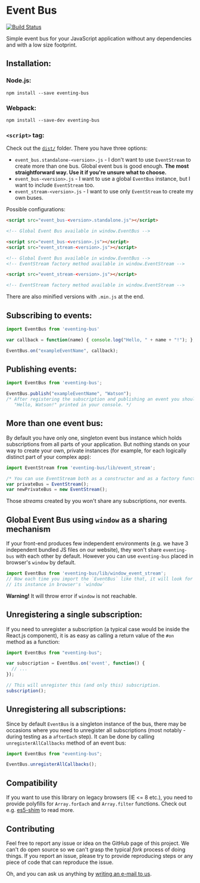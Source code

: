 # Event Bus

[![Build Status](https://travis-ci.org/arkency/event-bus.svg?branch=master)](https://travis-ci.org/arkency/event-bus)

Simple event bus for your JavaScript application without any dependencies and with a low size footprint.

## Installation:

### Node.js:

```
npm install --save eventing-bus
```

### Webpack:

```
npm install --save-dev eventing-bus
```

### `<script>` tag:

Check out the [`dist/`](/dist) folder. There you have three options:

* `event_bus.standalone-<version>.js` - I don't want to use `EventStream` to create more than one bus. Global event bus is good enough. **The most straightforward way. Use it if you're unsure what to choose.**
* `event_bus-<version>.js` - I want to use a global `EventBus` instance, but I want to include `EventStream` too.
* `event_stream-<version>.js` - I want to use only `EventStream` to create my own buses.

Possible configurations:

```html
<script src="event_bus-<version>.standalone.js"></script>

<!-- Global Event Bus available in window.EventBus -->
```

```html
<script src="event_bus-<version>.js"></script>
<script src="event_stream-<version>.js"></script>

<!-- Global Event Bus available in window.EventBus -->
<!-- EventStream factory method available in window.EventStream -->
```

```html
<script src="event_stream-<version>.js"></script>

<!-- EventStream factory method available in window.EventStream -->
```

There are also minified versions with `.min.js` at the end.

## Subscribing to events:

````javascript
import EventBus from 'eventing-bus'

var callback = function(name) { console.log("Hello, " + name + "!"); };

EventBus.on("exampleEventName", callback);
````

## Publishing events:

````javascript
import EventBus from 'eventing-bus';

EventBus.publish("exampleEventName", "Watson");
/* After registering the subscription and publishing an event you should see
   "Hello, Watson!" printed in your console. */
````

## More than one event bus:

By default you have only one, singleton event bus instance which holds subscriptions from all parts of your application. But nothing stands on your way to create your own, private instances (for example, for each logically distinct part of your complex app):

````javascript
import EventStream from 'eventing-bus/lib/event_stream';

/* You can use EventStream both as a constructor and as a factory function. */
var privateBus = EventStream();
var newPrivateBus = new EventStream();
````

Those _streams_ created by you won't share any subscriptions, nor events.

## Global Event Bus using `window` as a sharing mechanism

If your front-end produces few independent environments (e.g. we have 3
independent bundled JS files on our website), they won't share `eventing-bus`
with each other by default. However you can use `eventing-bus` placed in
browser's `window` by default.

````javascript
import EventBus from 'eventing-bus/lib/window_event_stream';
// Now each time you import the `EventBus` like that, it will look for
// its instance in browser's `window`
````

**Warning!** It will throw error if `window` is not reachable.

## Unregistering a single subscription:

If you need to unregister a subscription (a typical case would be inside the React.js component), it is as easy as calling a return value of the `#on` method as a function:

````javascript
import EventBus from "eventing-bus";

var subscription = EventBus.on('event', function() {
  // ...
});

// This will unregister this (and only this) subscription.
subscription();
````

## Unregistering all subscriptions:

Since by default `EventBus` is a singleton instance of the bus, there may be occasions where you need to unregister all subscriptions (most notably - during testing as a `afterEach` step). It can be done by calling `unregisterAllCallbacks` method of an event bus:

````javascript
import EventBus from "eventing-bus";

EventBus.unregisterAllCallbacks();
````

## Compatibility

If you want to use this library on legacy browsers (IE <= 8 etc.), you need to
provide polyfills for `Array.forEach` and `Array.filter` functions. Check out e.g.
 [es5-shim](https://github.com/es-shims/es5-shim) to read more.

## Contributing

Feel free to report any issue or idea on the GitHub page of this project. We can't do open source so we can't grasp the typical _fork_ process of doing things. If you report an issue, please try to provide reproducing steps or any piece of code that can reproduce the issue.

Oh, and you can ask us anything by [writing an e-mail to us](mailto:dev@arkency.com).

